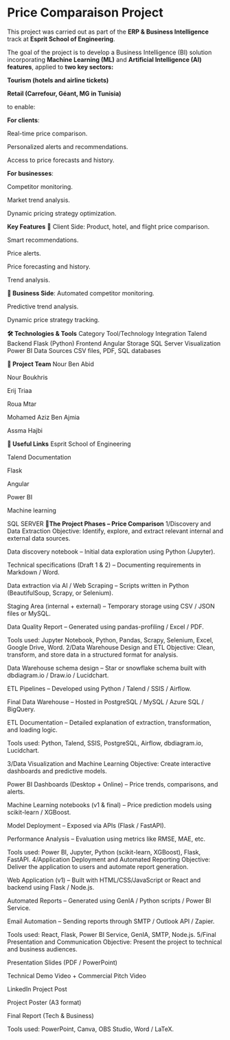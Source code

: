 # Price Comparaison Project 


This project was carried out as part of the **ERP & Business Intelligence** track at **Esprit School of Engineering**.

The goal of the project is to develop a Business Intelligence (BI) solution incorporating **Machine Learning (ML)** and **Artificial Intelligence (AI) features**, applied to **two key sectors:**

**Tourism (hotels and airline tickets)**

**Retail (Carrefour, Géant, MG in Tunisia)**

to enable:

**For clients**:

Real-time price comparison.

Personalized alerts and recommendations.

Access to price forecasts and history.

**For businesses**:

Competitor monitoring.

Market trend analysis.

Dynamic pricing strategy optimization.

**Key Features**
👤 Client Side:
Product, hotel, and flight price comparison.

Smart recommendations.

Price alerts.

Price forecasting and history.

Trend analysis.

**🏢 Business Side**:
Automated competitor monitoring.

Predictive trend analysis.

Dynamic price strategy tracking.

**🛠️ Technologies & Tools**
Category	Tool/Technology
Integration	Talend
Backend	Flask (Python)
Frontend	Angular
Storage	SQL Server
Visualization	Power BI
Data Sources	CSV files, PDF, SQL databases

**👥 Project Team**
Nour Ben Abid

Nour Boukhris

Erij Triaa

Roua Mtar

Mohamed Aziz Ben Ajmia

Assma Hajbi

**🔗 Useful Links**
Esprit School of Engineering

Talend Documentation

Flask

Angular

Power BI

Machine learning

SQL SERVER
**🔗The Project Phases – Price Comparison**
1/Discovery and Data Extraction
Objective: Identify, explore, and extract relevant internal and external data sources.

Data discovery notebook – Initial data exploration using Python (Jupyter).

Technical specifications (Draft 1 & 2) – Documenting requirements in Markdown / Word.

Data extraction via AI / Web Scraping – Scripts written in Python (BeautifulSoup, Scrapy, or Selenium).

Staging Area (internal + external) – Temporary storage using CSV / JSON files or MySQL.

Data Quality Report – Generated using pandas-profiling / Excel / PDF.

Tools used: Jupyter Notebook, Python, Pandas, Scrapy, Selenium, Excel, Google Drive, Word.
2/Data Warehouse Design and ETL
Objective: Clean, transform, and store data in a structured format for analysis.

Data Warehouse schema design – Star or snowflake schema built with dbdiagram.io / Draw.io / Lucidchart.

ETL Pipelines – Developed using Python / Talend / SSIS / Airflow.

Final Data Warehouse – Hosted in PostgreSQL / MySQL / Azure SQL / BigQuery.

ETL Documentation – Detailed explanation of extraction, transformation, and loading logic.

Tools used: Python, Talend, SSIS, PostgreSQL, Airflow, dbdiagram.io, Lucidchart.

3/Data Visualization and Machine Learning
Objective: Create interactive dashboards and predictive models.

Power BI Dashboards (Desktop + Online) – Price trends, comparisons, and alerts.

Machine Learning notebooks (v1 & final) – Price prediction models using scikit-learn / XGBoost.

Model Deployment – Exposed via APIs (Flask / FastAPI).

Performance Analysis – Evaluation using metrics like RMSE, MAE, etc.

Tools used: Power BI, Jupyter, Python (scikit-learn, XGBoost), Flask, FastAPI.
4/Application Deployment and Automated Reporting
Objective: Deliver the application to users and automate report generation.

Web Application (v1) – Built with HTML/CSS/JavaScript or React and backend using Flask / Node.js.

Automated Reports – Generated using GenIA / Python scripts / Power BI Service.

Email Automation – Sending reports through SMTP / Outlook API / Zapier.

Tools used: React, Flask, Power BI Service, GenIA, SMTP, Node.js.
5/Final Presentation and Communication
Objective: Present the project to technical and business audiences.

Presentation Slides (PDF / PowerPoint)

Technical Demo Video + Commercial Pitch Video

LinkedIn Project Post

Project Poster (A3 format)

Final Report (Tech & Business)

Tools used: PowerPoint, Canva, OBS Studio, Word / LaTeX.

